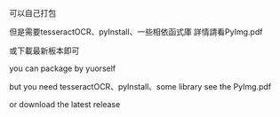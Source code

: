 可以自己打包

但是需要tesseractOCR、pyInstall、一些相依函式庫 詳情請看PyImg.pdf

或下載最新板本即可



you can package by yuorself

but you need tesseractOCR、pyInstall、some library   see the PyImg.pdf

or download the latest release
